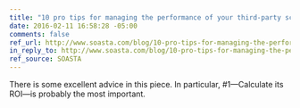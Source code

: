 ```yaml
---
title: "10 pro tips for managing the performance of your third-party scripts"
date: 2016-02-11 16:58:28 -05:00
comments: false
ref_url: http://www.soasta.com/blog/10-pro-tips-for-managing-the-performance-of-your-third-party-scripts/
in_reply_to: http://www.soasta.com/blog/10-pro-tips-for-managing-the-performance-of-your-third-party-scripts/
ref_source: SOASTA
---
```


There is some excellent advice in this piece. In particular, #1—Calculate its ROI—is probably the most important.